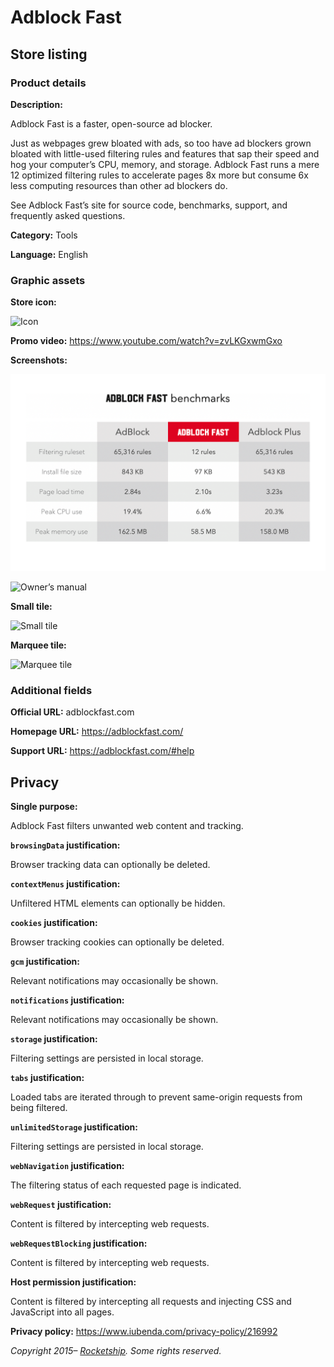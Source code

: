 # Adblock Fast

## Store listing

### Product details

**Description:**

Adblock Fast is a faster, open-source ad blocker.

Just as webpages grew bloated with ads, so too have ad blockers grown bloated with little-used
filtering rules and features that sap their speed and hog your computer’s CPU, memory, and storage.
Adblock Fast runs a mere 12 optimized filtering rules to accelerate pages 8x more but consume 6x
less computing resources than other ad blockers do.

See Adblock Fast’s site for source code, benchmarks, support, and frequently asked questions.

**Category:** Tools

**Language:** English

### Graphic assets

**Store icon:**

![Icon](icons/icon.png)

**Promo video:** https://www.youtube.com/watch?v=zvLKGxwmGxo

**Screenshots:**

![Extension benchmarks](screenshots/benchmarks.png)

![Owner’s manual](screenshots/manual.png)

**Small tile:**

![Small tile](tiles/small.png)

**Marquee tile:**

![Marquee tile](tiles/marquee.png)

### Additional fields

**Official URL:** adblockfast.com

**Homepage URL:** https://adblockfast.com/

**Support URL:** https://adblockfast.com/#help

## Privacy

**Single purpose:**

Adblock Fast filters unwanted web content and tracking.

**`browsingData` justification:**

Browser tracking data can optionally be deleted.

**`contextMenus` justification:**

Unfiltered HTML elements can optionally be hidden.

**`cookies` justification:**

Browser tracking cookies can optionally be deleted.

**`gcm` justification:**

Relevant notifications may occasionally be shown.

**`notifications` justification:**

Relevant notifications may occasionally be shown.

**`storage` justification:**

Filtering settings are persisted in local storage.

**`tabs` justification:**

Loaded tabs are iterated through to prevent same-origin requests from being filtered.

**`unlimitedStorage` justification:**

Filtering settings are persisted in local storage.

**`webNavigation` justification:**

The filtering status of each requested page is indicated.

**`webRequest` justification:**

Content is filtered by intercepting web requests.

**`webRequestBlocking` justification:**

Content is filtered by intercepting web requests.

**Host permission justification:**

Content is filtered by intercepting all requests and injecting CSS and JavaScript into all pages.

**Privacy policy:** https://www.iubenda.com/privacy-policy/216992

_Copyright 2015– [Rocketship](https://rocketshipapps.com/). Some rights reserved._
